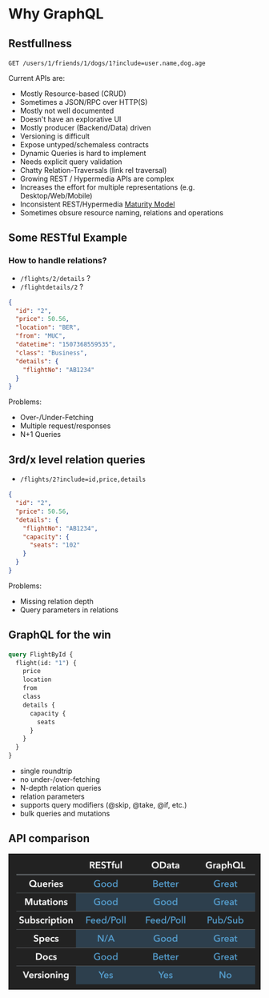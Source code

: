 # Why GraphQL

## Restfullness

`GET /users/1/friends/1/dogs/1?include=user.name,dog.age`

Current APIs are:

- Mostly Resource-based (CRUD)
- Sometimes a JSON/RPC over HTTP(S)
- Mostly not well documented
- Doesn't have an explorative UI
- Mostly producer (Backend/Data) driven
- Versioning is difficult
- Expose untyped/schemaless contracts
- Dynamic Queries is hard to implement
- Needs explicit query validation
- Chatty Relation-Traversals (link rel traversal)
- Growing REST / Hypermedia APIs are complex
- Increases the effort for multiple representations (e.g. Desktop/Web/Mobile)
- Inconsistent REST/Hypermedia [Maturity Model](https://martinfowler.com/articles/richardsonMaturityModel.html)
- Sometimes obsure resource naming, relations and operations

## Some RESTful Example

### How to handle relations?

- `/flights/2/details` ?
- `/flightdetails/2` ?

```json
{
  "id": "2",
  "price": 50.56,
  "location": "BER",
  "from": "MUC",
  "datetime": "1507368559535",
  "class": "Business",
  "details": {
    "flightNo": "AB1234"
  }
}
```

Problems:

- Over-/Under-Fetching
- Multiple request/responses
- N+1 Queries

## 3rd/x level relation queries

- `/flights/2?include=id,price,details`

```json
{
  "id": "2",
  "price": 50.56,
  "details": {
    "flightNo": "AB1234",
    "capacity": {
      "seats": "102"
    }
  }
}
```

Problems:

- Missing relation depth 
- Query parameters in relations

## GraphQL for the win

```graphql
query FlightById {  
  flight(id: "1") {
    price
    location
    from 
    class
    details {
      capacity {
        seats
      }
    }
  }
}
```

- single roundtrip
- no under-/over-fetching
- N-depth relation queries
- relation parameters
- supports query modifiers (@skip, @take, @if, etc.)
- bulk queries and mutations

## API comparison

![API comparison](apis-comparison.png)